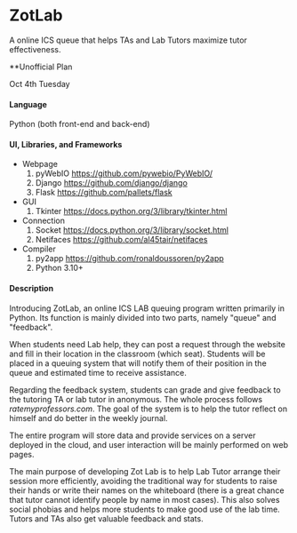 # ZotLab
A online ICS queue that helps TAs and Lab Tutors maximize tutor effectiveness.

**Unofficial Plan

Oct 4th Tuesday



#### Language

Python (both front-end and back-end)



#### UI, Libraries, and Frameworks

- Webpage
  1. pyWebIO https://github.com/pywebio/PyWebIO/
  2. Django https://github.com/django/django
  3. Flask https://github.com/pallets/flask
- GUI
  1. Tkinter https://docs.python.org/3/library/tkinter.html
- Connection
  1. Socket https://docs.python.org/3/library/socket.html
  2. Netifaces https://github.com/al45tair/netifaces
- Compiler
  1. py2app https://github.com/ronaldoussoren/py2app
  2. Python 3.10+



#### Description

Introducing ZotLab, an online ICS LAB queuing program written primarily in Python. Its function is mainly divided into two parts, namely "queue" and "feedback".

When students need Lab help, they can post a request through the website and fill in their location in the classroom (which seat). Students will be placed in a queuing system that will notify them of their position in the queue and estimated time to receive assistance.

Regarding the feedback system, students can grade and give feedback to the tutoring TA or lab tutor in anonymous. The whole process follows *ratemyprofessors.com*. The goal of the system is to help the tutor reflect on himself and do better in the weekly journal.

The entire program will store data and provide services on a server deployed in the cloud, and user interaction will be mainly performed on web pages.

The main purpose of developing Zot Lab is to help Lab Tutor arrange their session more efficiently, avoiding the traditional way for students to raise their hands or write their names on the whiteboard (there is a great chance that tutor cannot identify people by name in most cases). This also solves social phobias and helps more students to make good use of the lab time. Tutors and TAs also get valuable feedback and stats.

